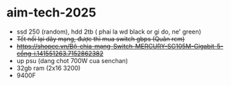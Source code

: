 # aim-tech-2025


- ssd 250 (random), hdd 2tb ( phai la wd black or gi do, ne' green)
- ~~Tết nối lại dây mạng, được thì mua switch gbps (Quân rcm)~~
- ~~https://shopee.vn/Bộ-chia-mạng-Switch-MERCURY-SG105M-Gigabit-5-cổng-i.141551263.7152862382~~
- up psu (dang chot 700W cua senchan)
- 32gb ram (2x16 3200)
- 9400F
